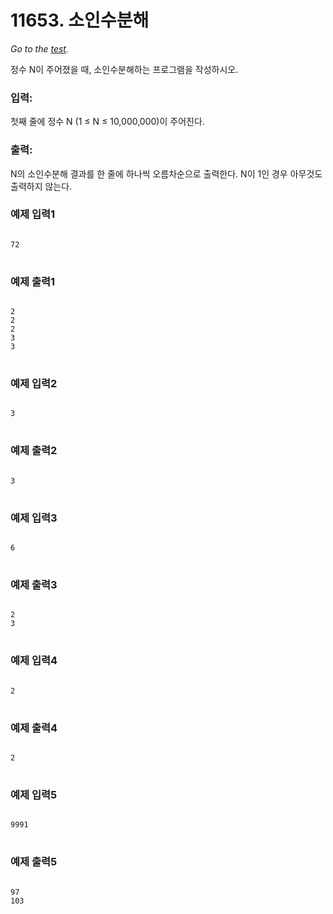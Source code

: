 <h1>11653. 소인수분해</h1>

_Go to the [test](https://www.acmicpc.net/problem/11653)._

정수 N이 주어졌을 때, 소인수분해하는 프로그램을 작성하시오.

<h3>입력:</h3>

첫째 줄에 정수 N (1 ≤ N ≤ 10,000,000)이 주어진다.

<h3>출력:</h3>

N의 소인수분해 결과를 한 줄에 하나씩 오름차순으로 출력한다. N이 1인 경우 아무것도 출력하지 않는다.

<h3>예제 입력1</h3>
<pre>
<code>
72
</code>
</pre>
<h3>예제 출력1</h3>
<pre>
<code>
2
2
2
3
3
</code>
</pre>

<h3>예제 입력2</h3>
<pre>
<code>
3
</code>
</pre>
<h3>예제 출력2</h3>
<pre>
<code>
3
</code>
</pre>

<h3>예제 입력3</h3>
<pre>
<code>
6
</code>
</pre>
<h3>예제 출력3</h3>
<pre>
<code>
2
3
</code>
</pre>

<h3>예제 입력4</h3>
<pre>
<code>
2
</code>
</pre>
<h3>예제 출력4</h3>
<pre>
<code>
2
</code>
</pre>

<h3>예제 입력5</h3>
<pre>
<code>
9991
</code>
</pre>
<h3>예제 출력5</h3>
<pre>
<code>
97
103
</code>
</pre>